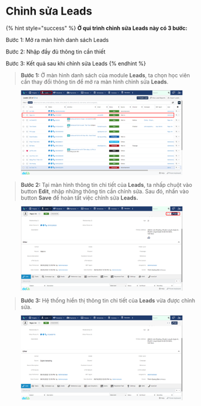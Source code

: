 # Chỉnh sửa Leads

{% hint style="success" %}
**Ở qui trình chỉnh sửa Leads này có 3 bước:**

Bước 1: Mở ra màn hình danh sách Leads

Bước 2: Nhập đầy đủ thông tin cần thiết

Bước 3: Kết quả sau khi chỉnh sửa Leads
{% endhint %}

> **Bước 1:** Ở màn hình danh sách của module **Leads**, ta chọn học viên cần thay đổi thông tin để mở ra màn hình chỉnh sửa **Leads**.

<figure><img src="../../.gitbook/assets/image (82).png" alt=""><figcaption></figcaption></figure>

> **Bước 2:** Tại màn hình thông tin chi tiết của **Leads**, ta nhấp chuột vào button **Edit**, nhập những thông tin cần chỉnh sửa. Sau đó, nhấn vào button **Save** để hoàn tất việc chỉnh sửa **Leads.**

<figure><img src="../../.gitbook/assets/image (85).png" alt=""><figcaption></figcaption></figure>

> **Bước 3:** Hệ thống hiển thị thông tin chi tiết của **Leads** vừa được chỉnh sửa.

<figure><img src="../../.gitbook/assets/image (7) (1) (4).png" alt=""><figcaption></figcaption></figure>
